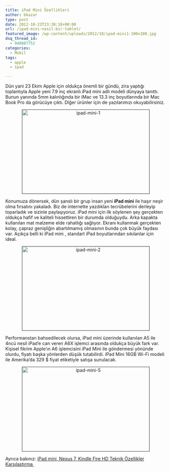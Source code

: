 ```yaml
---
title: iPad Mini Özellikleri
author: bkazar
type: post
date: 2012-10-23T23:30:18+00:00
url: /ipad-mini-nasil-bir-tablet/
featured_image: /wp-content/uploads/2012/10/ipad-mini1-100x100.jpg
dsq_thread_id:
  - 948087752
categories:
  - Mobil
tags:
  - apple
  - ipad

---
```

Dün yani 23 Ekim Apple için oldukça önemli bir gündü, zira yaptığı toplantıyla Apple yeni 7.9 inç ekranlı iPad mini adlı modeli dünyaya tanıttı. Bunun yanında 5mm kalınlığında bir iMac ve 13.3 inç boyutlarında bir Mac Book Pro da görücüye çıktı. Diğer ürünler için de yazılarımızı okuyabilirsiniz.

<p style="text-align: center;">
  <a href=" "><img class="size-large wp-image-8723 aligncenter" title="ipad-mini-1" src="https://www.murekkep.org/wp-content/uploads/2012/10/ipad-mini1-400x264.jpg" alt="ipad-mini-1" width="400" height="264" srcset="https://www.murekkep.org/wp-content/uploads/2012/10/ipad-mini1-400x264.jpg 400w, https://www.murekkep.org/wp-content/uploads/2012/10/ipad-mini1-50x33.jpg 50w, https://www.murekkep.org/wp-content/uploads/2012/10/ipad-mini1-188x125.jpg 188w, https://www.murekkep.org/wp-content/uploads/2012/10/ipad-mini1.jpg 600w" sizes="(max-width: 400px) 100vw, 400px" /></a>
</p>

Konumuza dönersek, dün şanslı bir grup insan yeni **iPad mini** ile haşır neşir olma fırsatını yakaladı. Biz de internette yazdıkları tecrübelerini derleyip toparladık ve sizinle paylaşıyoruz. iPad mini için ilk söylenen şey gerçekten oldukça hafif ve kaliteli hissettiren bir durumda olduğuydu. Arka kapakta kullanılan mat malzeme elde rahatlığı sağlıyor. Ekranı kullanmak gerçekten kolay, çapraz genişliğin abartılmamış olmasının bunda çok büyük faydası var. Açıkça belli ki iPad mini , standart iPad boyutlarından sıkılanlar için ideal.

<p style="text-align: center;">
  <a href=" "><img class="size-large wp-image-8724 aligncenter" title="ipad-mini-2" src="https://www.murekkep.org/wp-content/uploads/2012/10/ipad-mini-2-400x264.jpg" alt="ipad-mini-2" width="400" height="264" srcset="https://www.murekkep.org/wp-content/uploads/2012/10/ipad-mini-2-400x264.jpg 400w, https://www.murekkep.org/wp-content/uploads/2012/10/ipad-mini-2-50x33.jpg 50w, https://www.murekkep.org/wp-content/uploads/2012/10/ipad-mini-2-188x125.jpg 188w, https://www.murekkep.org/wp-content/uploads/2012/10/ipad-mini-2.jpg 600w" sizes="(max-width: 400px) 100vw, 400px" /></a>
</p>

Performanstan bahsedilecek olursa, iPad mini üzerinde kullanılan A5 ile 4ncü nesil iPad’e can veren A6X işlemci arasında oldukça büyük fark var. Kişisel fikrim Apple’ın A6 işlemcisini iPad Mini ile göndermesi yönünde olurdu, fiyatı başka yönlerden düşük tutabilirdi. iPad Mini 16GB Wi-Fi modeli ile Amerika&#8217;da 329 $ fiyat etiketiyle satışa sunulacak.

<p style="text-align: center;">
  <a href=" "><img class="size-large wp-image-8725 aligncenter" title="ipad-mini-5" src="https://www.murekkep.org/wp-content/uploads/2012/10/ipad-mini-5-400x265.jpg" alt="ipad-mini-5" width="400" height="265" srcset="https://www.murekkep.org/wp-content/uploads/2012/10/ipad-mini-5-400x265.jpg 400w, https://www.murekkep.org/wp-content/uploads/2012/10/ipad-mini-5-50x33.jpg 50w, https://www.murekkep.org/wp-content/uploads/2012/10/ipad-mini-5-188x125.jpg 188w, https://www.murekkep.org/wp-content/uploads/2012/10/ipad-mini-5.jpg 905w" sizes="(max-width: 400px) 100vw, 400px" /></a>
</p>

Ayrıca bakınız: [iPad mini, Nexus 7, Kindle Fire HD Teknik Özellikler Karşılaştırma ][1]

 [1]: http://wp.me/p1eJph-2gG "ipad mini teknik özellikler"